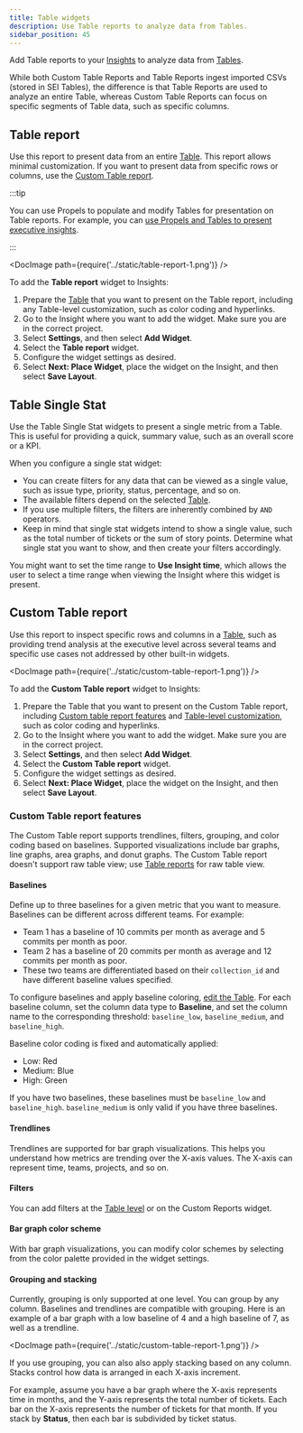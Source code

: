 ```yaml
---
title: Table widgets
description: Use Table reports to analyze data from Tables.
sidebar_position: 45
---
```


Add Table reports to your [Insights](/docs/software-engineering-insights/propelo-sei/setup-sei/create-and-manage-dashboards/sei-insights) to analyze data from [Tables](./tables).

While both Custom Table Reports and Table Reports ingest imported CSVs (stored in SEI Tables), the difference is that Table Reports are used to analyze an entire Table, whereas Custom Table Reports can focus on specific segments of Table data, such as specific columns.

## Table report

Use this report to present data from an entire [Table](./tables). This report allows minimal customization. If you want to present data from specific rows or columns, use the [Custom Table report](#custom-table-report).

:::tip

You can use Propels to populate and modify Tables for presentation on Table reports. For example, you can [use Propels and Tables to present executive insights](./propels-overview#example-use-propels-and-tables-to-present-executive-insights).

:::

<!-- ![](../static/table_report1.png) -->

<DocImage path={require('../static/table-report-1.png')} />

To add the **Table report** widget to Insights:

1. Prepare the [Table](./tables) that you want to present on the Table report, including any Table-level customization, such as color coding and hyperlinks.
2. Go to the Insight where you want to add the widget. Make sure you are in the correct project.
3. Select **Settings**, and then select **Add Widget**.
4. Select the **Table report** widget.
5. Configure the widget settings as desired.
6. Select **Next: Place Widget**, place the widget on the Insight, and then select **Save Layout**.

## Table Single Stat

Use the Table Single Stat widgets to present a single metric from a Table. This is useful for providing a quick, summary value, such as an overall score or a KPI.

When you configure a single stat widget:

* You can create filters for any data that can be viewed as a single value, such as issue type, priority, status, percentage, and so on.
* The available filters depend on the selected [Table](./tables).
* If you use multiple filters, the filters are inherently combined by `AND` operators.
* Keep in mind that single stat widgets intend to show a single value, such as the total number of tickets or the sum of story points. Determine what single stat you want to show, and then create your filters accordingly.

You might want to set the time range to **Use Insight time**, which allows the user to select a time range when viewing the Insight where this widget is present.

## Custom Table report

Use this report to inspect specific rows and columns in a [Table](./tables), such as providing trend analysis at the executive level across several teams and specific use cases not addressed by other built-in widgets.

<!-- ![](../static/custom-table-report-1.png.png) -->

<DocImage path={require('../static/custom-table-report-1.png')} />

To add the **Custom Table report** widget to Insights:

1. Prepare the Table that you want to present on the Custom Table report, including [Custom table report features](#custom-table-report-features) and [Table-level customization](./tables#customize-tables), such as color coding and hyperlinks.
2. Go to the Insight where you want to add the widget. Make sure you are in the correct project.
3. Select **Settings**, and then select **Add Widget**.
4. Select the **Custom Table report** widget.
5. Configure the widget settings as desired.
6. Select **Next: Place Widget**, place the widget on the Insight, and then select **Save Layout**.

### Custom Table report features

The Custom Table report supports trendlines, filters, grouping, and color coding based on baselines. Supported visualizations include bar graphs, line graphs, area graphs, and donut graphs. The Custom Table report doesn't support raw table view; use [Table reports](#table-report) for raw table view.

#### Baselines

Define up to three baselines for a given metric that you want to measure. Baselines can be different across different teams. For example:

* Team 1 has a baseline of 10 commits per month as average and 5 commits per month as poor.
* Team 2 has a baseline of 20 commits per month as average and 12 commits per month as poor.
* These two teams are differentiated based on their `collection_id` and have different baseline values specified.

To configure baselines and apply baseline coloring, [edit the Table](./tables#customize-tables). For each baseline column, set the column data type to **Baseline**, and set the column name to the corresponding threshold: `baseline_low`, `baseline_medium`, and `baseline_high`.

Baseline color coding is fixed and automatically applied:

* Low: Red
* Medium: Blue
* High: Green

If you have two baselines, these baselines must be `baseline_low` and `baseline_high`. `baseline_medium` is only valid if you have three baselines.

#### Trendlines

Trendlines are supported for bar graph visualizations. This helps you understand how metrics are trending over the X-axis values. The X-axis can represent time, teams, projects, and so on.

#### Filters

You can add filters at the [Table level](./tables#apply-filters) or on the Custom Reports widget.

#### Bar graph color scheme

With bar graph visualizations, you can modify color schemes by selecting from the color palette provided in the widget settings.

#### Grouping and stacking

Currently, grouping is only supported at one level. You can group by any column. Baselines and trendlines are compatible with grouping. Here is an example of a bar graph with a low baseline of 4 and a high baseline of 7, as well as a trendline.

<!-- ![](../static/custom-table-report-1.png.png) -->

<DocImage path={require('../static/custom-table-report-1.png')} />

If you use grouping, you can also also apply stacking based on any column. Stacks control how data is arranged in each X-axis increment.

For example, assume you have a bar graph where the X-axis represents time in months, and the Y-axis represents the total number of tickets. Each bar on the X-axis represents the number of tickets for that month. If you stack by **Status**, then each bar is subdivided by ticket status.
